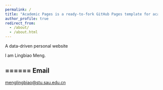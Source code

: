 ```yaml
---
permalink: /
title: "Academic Pages is a ready-to-fork GitHub Pages template for academic personal websites"
author_profile: true
redirect_from: 
  - /about/
  - /about.html
---
```




A data-driven personal website

I am Lingbiao Meng.

======
Email
------
menglingbiao@stu.sau.edu.cn

